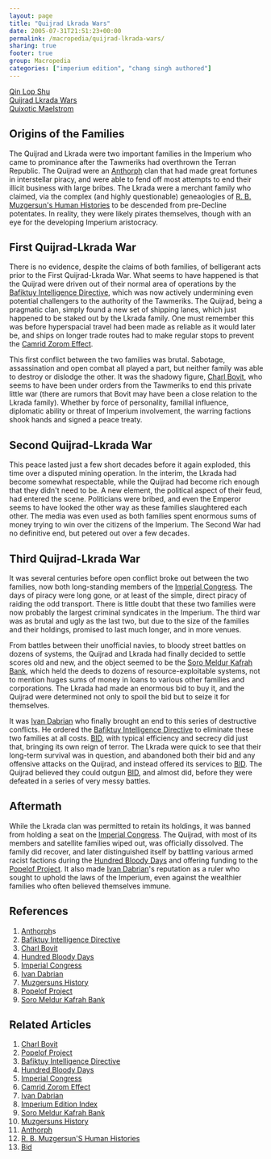 ```yaml
---
layout: page
title: "Quijrad Lkrada Wars"
date: 2005-07-31T21:51:23+00:00
permalink: /macropedia/quijrad-lkrada-wars/
sharing: true
footer: true
group: Macropedia
categories: ["imperium edition", "chang singh authored"]
---
```


<div class='row'>
	<div class='col-md-4'><a href='/macropedia/qin-lop-shu'>Qin Lop Shu</a></div>
	<div class='col-md-4'><a href='/macropedia/quijrad-lkrada-wars'>Quijrad Lkrada Wars</a></div>
	<div class='col-md-4'><a href='/macropedia/quixotic-maelstrom'>Quixotic Maelstrom</a></div>
</div>




## Origins of the Families
The Quijrad and Lkrada were two important families in the Imperium who came to prominance after the Tawmeriks had overthrown the Terran Republic.  The Quijrad were an [Anthorph](/macropedia/anthorph) clan that had made great fortunes in interstellar piracy, and were able to fend off most attempts to end their illicit business with large bribes.  The Lkrada were a merchant family who claimed, via the complex (and highly questionable) geneaologies of [R. B. Muzgersun's Human Histories](/macropedia/muzgersuns-history) to be descended from pre-Decline potentates.  In reality, they were likely pirates themselves, though with an eye for the developing Imperium aristocracy.

## First Quijrad-Lkrada War
There is no evidence, despite the claims of both families, of belligerant acts prior to the First Quijrad-Lkrada War.  What seems to have happened is that the Quijrad were driven out of their normal area of operations by the [Bafiktuy Intelligence Directive](/macropedia/bafiktuy-intelligence-directive), which was now actively undermining even potential challengers to the authority of the Tawmeriks.  The Quijrad, being a pragmatic clan, simply found a new set of shipping lanes, which just happened to be staked out by the Lkrada family.  One must remember this was before hyperspacial travel had been made as reliable as it would later be, and ships on longer trade routes had to make regular stops to prevent the [Camrid Zorom Effect](/natural-sciences/camrid-zorom-effect).

This first conflict between the two families was brutal.  Sabotage, assassination and open combat all played a part, but neither family was able to destroy or dislodge the other.  It was the shadowy figure, [Charl Bovit](/macropedia/charl-bovit), who seems to have been under orders from the Tawmeriks to end this private little war (there are rumors that Bovit may have been a close relation to the Lkrada family).  Whether by force of personality, familial influence, diplomatic ability or threat of Imperium involvement, the warring factions shook hands and signed a peace treaty.

## Second Quijrad-Lkrada War
This peace lasted just a few short decades before it again exploded, this time over a disputed mining operation.  In the interim, the Lkrada had become somewhat respectable, while the Quijrad had become rich enough that they didn't need to be.  A new element, the political aspect of their feud, had entered the scene.  Politicians were bribed, and even the Emperor seems to have looked the other way as these families slaughtered each other.  The media was even used as both families spent enormous sums of money trying to win over the citizens of the Imperium.  The Second War had no definitive end, but petered out over a few decades.

## Third Quijrad-Lkrada War
It was several centuries before open conflict broke out between the two families, now both long-standing members of the [Imperial Congress](/macropedia/imperial-congress).  The days of piracy were long gone, or at least of the simple, direct piracy of raiding the odd transport.  There is little doubt that these two families were now probably the largest criminal syndicates in the Imperium.  The third war was as brutal and ugly as the last two, but due to the size of the families and their holdings, promised to last much longer, and in more venues.

From battles between their unofficial navies, to bloody street battles on dozens of systems, the Quijrad and Lkrada had finally decided to settle scores old and new, and the object seemed to be the [Soro Meldur Kafrah Bank](/macropedia/soro-meldur-kafrah-bank), which held the deeds to dozens of resource-exploitable systems, not to mention huges sums of money in loans to various other families and corporations.  The Lkrada had made an enormous bid to buy it, and the Quijrad were determined not only to spoil the bid but to seize it for themselves.

It was [Ivan Dabrian](/macropedia/ivan-dabrian) who finally brought an end to this series of destructive conflicts.  He ordered the [Bafiktuy Intelligence Directive](/macropedia/bafiktuy-intelligence-directive) to eliminate these two families at all costs.  [BID](/macropedia/bafiktuy-intelligence-directive), with typical efficiency and secrecy did just that, bringing its own reign of terror.  The Lkrada were quick to see that their long-term survival was in question, and abandoned both their bid and any offensive attacks on the Quijrad, and instead offered its services to [BID](/macropedia/bafiktuy-intelligence-directive).  The Quijrad believed they could outgun [BID](/macropedia/bafiktuy-intelligence-directive), and almost did, before they were defeated in a series of very messy battles.

## Aftermath
While the Lkrada clan was permitted to retain its holdings, it was banned from holding a seat on the [Imperial Congress](/macropedia/imperial-congress).  The Quijrad, with most of its members and satellite families wiped out, was officially dissolved.  The family did recover, and later distinguished itself by battling various armed racist factions during the [Hundred Bloody Days](/macropedia/hundred-bloody-days) and offering funding to the [Popelof Project](/macropedia/popelof-project).  It also made [Ivan Dabrian](/macropedia/ivan-dabrian)'s reputation as a ruler who sought to uphold the laws of the Imperium, even against the wealthier families who often believed themselves immune.

## References
1. [Anthorph](/macropedia/anthorph)s
1. [Bafiktuy Intelligence Directive](/macropedia/bafiktuy-intelligence-directive)
1. [Charl Bovit](/macropedia/charl-bovit)
1. [Hundred Bloody Days](/macropedia/hundred-bloody-days)
1. [Imperial Congress](/macropedia/imperial-congress)
1. [Ivan Dabrian](/macropedia/ivan-dabrian)
1. [Muzgersuns History](/macropedia/muzgersuns-history)
1. [Popelof Project](/macropedia/popelof-project)
1. [Soro Meldur Kafrah Bank](/macropedia/soro-meldur-kafrah-bank)

## Related Articles

1. [Charl Bovit](/macropedia/charl-bovit)
2. [Popelof Project](/macropedia/popelof-project)
3. [Bafiktuy Intelligence Directive](/macropedia/bafiktuy-intelligence-directive)
4. [Hundred Bloody Days](/macropedia/hundred-bloody-days)
5. [Imperial Congress](/macropedia/imperial-congress)
6. [Camrid Zorom Effect](/natural-sciences/camrid-zorom-effect)
7. [Ivan Dabrian](/macropedia/ivan-dabrian)
8. [Imperium Edition Index](/macropedia/imperium-edition-index)
9. [Soro Meldur Kafrah Bank](/macropedia/soro-meldur-kafrah-bank)
10. [Muzgersuns History](/macropedia/muzgersuns-history)
11. [Anthorph](/macropedia/anthorph)
12. [R. B. Muzgersun'S Human Histories](/macropedia/muzgersuns-history)
13. [Bid](/macropedia/bafiktuy-intelligence-directive)



 
